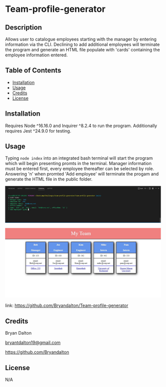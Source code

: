# Team-profile-generator

## Description

Allows user to catalogue employees starting with the manager by entering information via the CLI. Declining to add additional employees will terminate the program and generate an HTML file populate with 'cards' containing the employee information entered.

## Table of Contents

- [Installation](#installation)
- [Usage](#usage)
- [Credits](#credits)
- [License](#license)

## Installation

Requires Node ^16.16.0 and Inquirer ^8.2.4 to run the program. Additionally requires Jest ^24.9.0 for testing.

## Usage

Typing ```node index``` into an integrated bash terminal will start the program which will begin presenting promts in the terminal. Manager information must be entered first, every employee thereafter can be selected by role. Answering 'n' when promted 'Add employee' will terminate the progam and generate the HTML file in the public folder.

![terminal screenshot](./lib/images/Capture-terminal.JPG)

![html screenshot](./lib/images/html-Capture.JPG)

link: https://github.com/Bryandalton/Team-profile-generator

## Credits

Bryan Dalton

bryantdalton19@gmail.com

https://github.com/Bryandalton

## License

N/A
